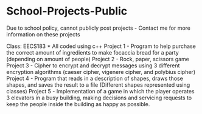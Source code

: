 # School-Projects-Public
Due to school policy, cannot publicly post projects - Contact me for more information on these projects

Class: EECS183          * All coded using c++
  Project 1 - Program to help purchase the correct amount of ingredients to make focaccia bread for a party (depending on amount of people)
  Project 2 - Rock, paper, scissors game 
  Project 3 - Cipher to encrypt and decrypt messages using 3 different encryption algorithms (caeser cipher, vigenere cipher, and polybius cipher)
  Project 4 - Program that reads in a description of shapes, draws those shapes, and saves the result to a file (Different shapes represented using classes)
  Project 5 - Implementation of a game in which the player operates 3 elevators in a busy building, making decisions and servicing requests to keep the people inside the building as happy as 
              possible.


